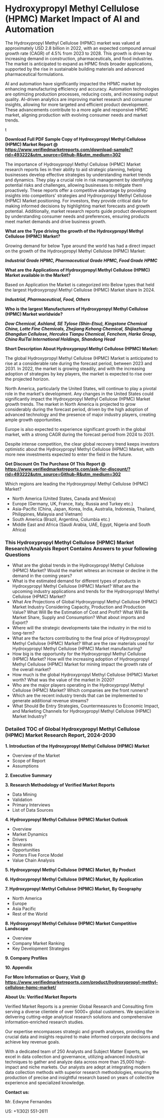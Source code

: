 <meta name="title" content="Global  Hydroxypropyl Methyl Cellulose (HPMC) Market Impact of AI and Automation"><meta name="description" content="  The Hydroxypropyl Methyl Cellulose (HPMC) market was valued at approximately USD 2.8 billion in 2022, with an expected compound annual growth rate (CAGR) of 4.5% fro"><meta name="title" content=" Hydroxypropyl Methyl Cellulose (HPMC) Market Size, Share, Scope, Trends, Growth, Opportunities, Analysis, Forecast"> <h1>Hydroxypropyl Methyl Cellulose (HPMC) Market Impact of AI and Automation</h1> <p>The Hydroxypropyl Methyl Cellulose (HPMC) market was valued at approximately USD 2.8 billion in 2022, with an expected compound annual growth rate (CAGR) of 4.5% from 2023 to 2028. This growth is driven by increasing demand in construction, pharmaceuticals, and food industries. The market is anticipated to expand as HPMC finds broader applications, supported by the rise in sustainable building materials and advanced pharmaceutical formulations.</p> <p>AI and automation have significantly impacted the HPMC market by enhancing manufacturing efficiency and accuracy. Automation technologies are optimizing production processes, reducing costs, and increasing output quality. AI-driven analytics are improving market research and consumer insights, allowing for more targeted and efficient product development. These advancements contribute to a more agile and responsive HPMC market, aligning production with evolving consumer needs and market trends.</p> t</p><p id="" class=""><strong>Download Full PDF Sample Copy of Hydroxypropyl Methyl Cellulose (HPMC) Market Report @ <a href="https://www.verifiedmarketreports.com/download-sample/?rid=493222&utm_source=Github-R&utm_medium=302" target="_blank">https://www.verifiedmarketreports.com/download-sample/?rid=493222&utm_source=Github-R&utm_medium=302</a></strong></p><p>The importance of&nbsp;Hydroxypropyl Methyl Cellulose (HPMC) Market research reports lies in their ability to aid strategic planning, helping businesses develop effective strategies by understanding market trends and dynamics. They play a crucial role in risk management by identifying potential risks and challenges, allowing businesses to mitigate them proactively. These reports offer a competitive advantage by providing insights into competitors' strategies and Hydroxypropyl Methyl Cellulose (HPMC) Market positioning. For investors, they provide critical data for making informed decisions by highlighting market forecasts and growth potential. Additionally, market research reports guide product development by understanding consumer needs and preferences, ensuring products meet market demands and drive business growth.</p><p><strong>What are the&nbsp;Type driving the growth of the Hydroxypropyl Methyl Cellulose (HPMC) Market?</strong></p><p id="" class="">Growing demand for below Type around the world has had a direct impact on the growth of the Hydroxypropyl Methyl Cellulose (HPMC) Market:</p><em><strong>Industrial Grade HPMC, Pharmaceutical Grade HPMC, Food Grade HPMC</strong></em></p><strong>What are the&nbsp;Applications&nbsp;of Hydroxypropyl Methyl Cellulose (HPMC) Market available in the Market?</strong></p><p id="" class="">Based on Application the Market is categorized into Below types that held the largest Hydroxypropyl Methyl Cellulose (HPMC) Market share In 2024.</p><em><strong>Industrial, Pharmaceutical, Food, Others</strong></em></p><strong>Who is the largest Manufacturers of Hydroxypropyl Methyl Cellulose (HPMC) Market worldwide?</strong></p><p><em><strong>Dow Chemical, Ashland, SE Tylose (Shin-Etsu), Kingstone Chemical China, Lotte Fine Chemicals, Zhejiang Kehong Chemical, Shijiazhuang Shangdun Cellulose, Hercules Tianpu Chemical, Fenchem, Harke Group, China RuiTai International Holdings, Shandong Head</strong></em></p><p id="" class=""><strong>Short Description About Hydroxypropyl Methyl Cellulose (HPMC) Market:</strong></p><p>The global Hydroxypropyl Methyl Cellulose (HPMC) Market is anticipated to rise at a considerable rate during the forecast period, between 2023 and 2031. In 2022, the market is growing steadily, and with the increasing adoption of strategies by key players, the market is expected to rise over the projected horizon.</p><p>North America, particularly the United States, will continue to play a pivotal role in the market's development. Any changes in the United States could significantly impact the Hydroxypropyl Methyl Cellulose (HPMC) Market growth trends. The market in North America is projected to grow considerably during the forecast period, driven by the high adoption of advanced technology and the presence of major industry players, creating ample growth opportunities.</p><p>Europe is also expected to experience significant growth in the global market, with a strong CAGR during the forecast period from 2024 to 2031.</p><p>Despite intense competition, the clear global recovery trend keeps investors optimistic about the Hydroxypropyl Methyl Cellulose (HPMC) Market, with more new investments expected to enter the field in the future.</p><p id="" class=""><strong>Get Discount On The Purchase Of This Report @ <a href="https://www.verifiedmarketreports.com/ask-for-discount/?rid=493222&utm_source=Github-R&utm_medium=302" target="_blank">https://www.verifiedmarketreports.com/ask-for-discount/?rid=493222&utm_source=Github-R&utm_medium=302</a></strong></p>Which regions are leading the Hydroxypropyl Methyl Cellulose (HPMC) Market?</p><ul><li>North America (United States, Canada and Mexico)</li><li>Europe (Germany, UK, France, Italy, Russia and Turkey etc.)</li><li>Asia-Pacific (China, Japan, Korea, India, Australia, Indonesia, Thailand, Philippines, Malaysia and Vietnam)</li><li>South America (Brazil, Argentina, Columbia etc.)</li><li>Middle East and Africa (Saudi Arabia, UAE, Egypt, Nigeria and South Africa)</li></ul><h3 id="" class="">This Hydroxypropyl Methyl Cellulose (HPMC) Market Research/Analysis Report Contains Answers to your following Questions</h3><ul><li>What are the global trends in the Hydroxypropyl Methyl Cellulose (HPMC) Market? Would the market witness an increase or decline in the demand in the coming years?</li><li>What is the estimated demand for different types of products in Hydroxypropyl Methyl Cellulose (HPMC) Market? What are the upcoming industry applications and trends for the Hydroxypropyl Methyl Cellulose (HPMC) Market?</li><li>What Are Projections of Global Hydroxypropyl Methyl Cellulose (HPMC) Market Industry Considering Capacity, Production and Production Value? What Will Be the Estimation of Cost and Profit? What Will Be Market Share, Supply and Consumption? What about imports and Export?</li><li>Where will the strategic developments take the industry in the mid to long-term?</li><li>What are the factors contributing to the final price of Hydroxypropyl Methyl Cellulose (HPMC) Market? What are the raw materials used for Hydroxypropyl Methyl Cellulose (HPMC) Market manufacturing?</li><li>How big is the opportunity for the Hydroxypropyl Methyl Cellulose (HPMC) Market? How will the increasing adoption of Hydroxypropyl Methyl Cellulose (HPMC) Market for mining impact the growth rate of the overall market?</li><li>How much is the global Hydroxypropyl Methyl Cellulose (HPMC) Market worth? What was the value of the market In 2020?</li><li>Who are the major players operating in the Hydroxypropyl Methyl Cellulose (HPMC) Market? Which companies are the front runners?</li><li>Which are the recent industry trends that can be implemented to generate additional revenue streams?</li><li>What Should Be Entry Strategies, Countermeasures to Economic Impact, and Marketing Channels for Hydroxypropyl Methyl Cellulose (HPMC) Market Industry?</li></ul><h3 id="" class="">Detailed TOC of Global Hydroxypropyl Methyl Cellulose (HPMC) Market Research Report, 2024-2030</h3><p id="" class=""><strong>1. Introduction of the Hydroxypropyl Methyl Cellulose (HPMC) Market</strong></p><ul><li>Overview of the Market</li><li>Scope of Report</li><li>Assumptions</li></ul><p id="" class=""><strong>2. Executive Summary</strong></p><p id="" class=""><strong>3. Research Methodology of Verified Market Reports</strong></p><ul><li>Data Mining</li><li>Validation</li><li>Primary Interviews</li><li>List of Data Sources</li></ul><p id="" class=""><strong>4. Hydroxypropyl Methyl Cellulose (HPMC) Market Outlook</strong></p><ul><li>Overview</li><li>Market Dynamics</li><li>Drivers</li><li>Restraints</li><li>Opportunities</li><li>Porters Five Force Model</li><li>Value Chain Analysis</li></ul><p id="" class=""><strong>5. Hydroxypropyl Methyl Cellulose (HPMC) Market, By Product</strong></p><p id="" class=""><strong>6. Hydroxypropyl Methyl Cellulose (HPMC) Market, By Application</strong></p><p id="" class=""><strong>7. Hydroxypropyl Methyl Cellulose (HPMC) Market, By Geography</strong></p><ul><li>North America</li><li>Europe</li><li>Asia Pacific</li><li>Rest of the World</li></ul><p id="" class=""><strong>8. Hydroxypropyl Methyl Cellulose (HPMC) Market Competitive Landscape</strong></p><ul><li>Overview</li><li>Company Market Ranking</li><li>Key Development Strategies</li></ul><p id="" class=""><strong>9. Company Profiles</strong></p><p id="" class=""><strong>10. Appendix</strong></p><p id="" class=""><strong>For More Information or Query, Visit @ <a href="https://www.verifiedmarketreports.com/product/hydroxypropyl-methyl-cellulose-hpmc-market/" target="_blank">https://www.verifiedmarketreports.com/product/hydroxypropyl-methyl-cellulose-hpmc-market/</a></strong></p><p id="" class=""><strong>About Us: Verified Market Reports</strong></p><p id="" class="">Verified Market Reports is a premier Global Research and Consulting firm serving a diverse clientele of over 5000+ global customers. We specialize in delivering cutting-edge analytical research solutions and comprehensive information-enriched research studies.</p><p id="" class="">Our expertise encompasses strategic and growth analyses, providing the crucial data and insights required to make informed corporate decisions and achieve key revenue goals.</p><p id="" class="">With a dedicated team of 250 Analysts and Subject Matter Experts, we excel in data collection and governance, utilizing advanced industrial techniques to gather and analyze data across more than 25,000 high-impact and niche markets. Our analysts are adept at integrating modern data collection methods with superior research methodologies, ensuring the production of precise and insightful research based on years of collective experience and specialized knowledge.</p><p id="" class=""><strong>Contact us:</strong></p><p id="" class="">Mr. Edwyne Fernandes</p><p id="" class="">US: +1(302) 551-2611</p>